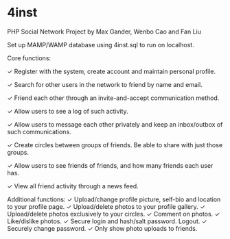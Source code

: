4inst
=====

PHP Social Network Project
by Max Gander, Wenbo Cao and Fan Liu

Set up MAMP/WAMP database using 4inst.sql to run on localhost.

Core functions:

✓	Register with the system, create account and maintain personal profile.

✓	Search for other users in the network to friend by name and email.

✓	Friend each other through an invite-and-accept communication method.

✓	Allow users to see a log of such activity.

✓	Allow users to message each other privately and keep an inbox/outbox of such communications. 

✓	Create circles between groups of friends. Be able to share with just those groups.

✓	Allow users to see friends of friends, and how many friends each user has.

✓	View all friend activity through a news feed.


Additional functions:
✓	Upload/change profile picture, self-bio and location to your profile page.
✓	Upload/delete photos to your profile gallery.
✓	Upload/delete photos exclusively to your circles.
✓	Comment on photos.
✓	Like/dislike photos.
✓	Secure login and hash/salt password. Logout.
✓	Securely change password.
✓	Only show photo uploads to friends.

